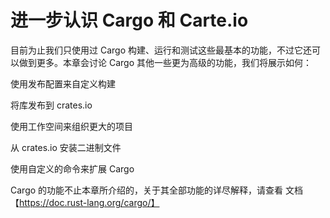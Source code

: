 <!--
 * @Author: wlj
 * @Date: 2022-12-19 10:01:50
 * @LastEditors: wlj
 * @LastEditTime: 2022-12-19 10:04:52
 * @Description:进一步认识 Cargo 和 Crates.io
 * @see:https://kaisery.github.io/trpl-zh-cn/ch14-00-more-about-cargo.html
-->

# 进一步认识 Cargo 和 Carte.io

目前为止我们只使用过 Cargo 构建、运行和测试这些最基本的功能，不过它还可以做到更多。本章会讨论 Cargo 其他一些更为高级的功能，我们将展示如何：

使用发布配置来自定义构建

将库发布到 crates.io

使用工作空间来组织更大的项目

从 crates.io 安装二进制文件

使用自定义的命令来扩展 Cargo

Cargo 的功能不止本章所介绍的，关于其全部功能的详尽解释，请查看 文档 【https://doc.rust-lang.org/cargo/】
